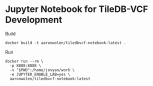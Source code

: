 # Jupyter Notebook for TileDB-VCF Development

Build

```
docker build -t aaronwolen/tiledbvcf-notebook:latest .
```

Run

```
docker run --rm \
  -p 8888:8888 \
  -v "$PWD":/home/jovyan/work \
  -e JUPYTER_ENABLE_LAB=yes \
  aaronwolen/tiledbvcf-notebook:latest
```
